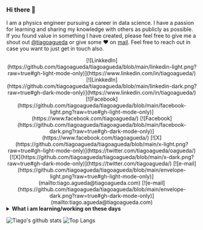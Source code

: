 ### Hi there 👋

I am a physics engineer pursuing a career in data science. I have a passion for learning and sharing my knowledge with others as publicly as possible.
If you found value in something I have created, please feel free to give me a shout out [@tiagoagueda](https://twitter.com/tiagoagueda/) or give some ❤️ on [mail](mailto:tiago.agueda@tiagoagueda.com). Feel free to reach out in case you want to just get in touch also.


<div align="center">
[![LinkkedIn](https://github.com/tiagoagueda/tiagoagueda/blob/main/linkedin-light.png?raw=true#gh-light-mode-only)](https://www.linkedin.com/in/tiagoagueda/)
[![LinkkedIn](https://github.com/tiagoagueda/tiagoagueda/blob/main/linkedin-dark.png?raw=true#gh-dark-mode-only)](https://www.linkedin.com/in/tiagoagueda/)
[![Facebook](https://github.com/tiagoagueda/tiagoagueda/blob/main/facebook-light.png?raw=true#gh-light-mode-only)](https://www.facebook.com/tiagoagueda/)
[![Facebook](https://github.com/tiagoagueda/tiagoagueda/blob/main/facebook-dark.png?raw=true#gh-dark-mode-only)](https://www.facebook.com/tiagoagueda/)
[![X](https://github.com/tiagoagueda/tiagoagueda/blob/main/x-light.png?raw=true#gh-light-mode-only)](https://twitter.com/tiagoagueda/oagueda/)
[![X](https://github.com/tiagoagueda/tiagoagueda/blob/main/x-dark.png?raw=true#gh-dark-mode-only)](https://twitter.com/tiagoagueda/)
[![e-mail](https://github.com/tiagoagueda/tiagoagueda/blob/main/envelope-light.png?raw=true#gh-light-mode-only)](mailto:tiago.agueda@tiagoagueda.com)
[![e-mail](https://github.com/tiagoagueda/tiagoagueda/blob/main/envelope-dark.png?raw=true#gh-dark-mode-only)](mailto:tiago.agueda@tiagoagueda.com)
</div>

<details>
 <summary><strong>What i am learning/working on these days</strong></summary>
 <ul>
   <li> Looking for a paying job</li>
   <li> Playing around with R</li>
   <li> Building <a href="https://www.tiagoagueda.com">my site</a> </li>
  </ul>
</details>

![Tiago's github stats](https://github-readme-stats.vercel.app/api?username=tiagoagueda&hide=contribs,prs&show_icons=true&hide_border=true&title_color=000)
![Top Langs](https://github-readme-stats.vercel.app/api/top-langs/?username=tiagoagueda&layout=compact&hide_border=true)